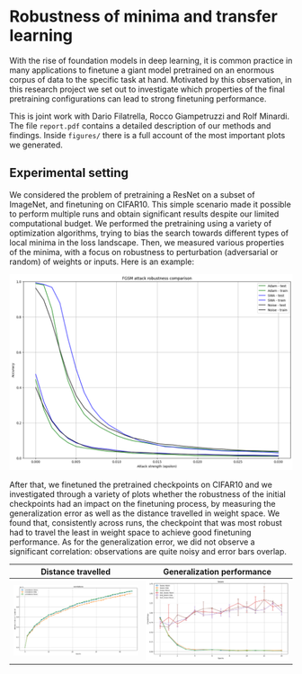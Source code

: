 # Robustness of minima and transfer learning

With the rise of foundation models in deep learning, it is common practice in many applications to finetune a giant model pretrained on an enormous corpus of data to the specific task at hand. Motivated by this observation, in this research project we set out to investigate which properties of the final pretraining configurations can lead to strong finetuning performance.

This is joint work with Dario Filatrella, Rocco Giampetruzzi and Rolf Minardi. The file `report.pdf` contains a detailed description of our methods and findings. Inside `figures/` there is a full account of the most important plots we generated.

## Experimental setting

We considered the problem of pretraining a ResNet on a subset of ImageNet, and finetuning on CIFAR10. This simple scenario made it possible to perform multiple runs and obtain significant results despite our limited computational budget.
We performed the pretraining using a variety of optimization algorithms, trying to bias the search towards different types of local minima in the loss landscape. Then, we measured various properties of the minima, with a focus on robustness to perturbation (adversarial or random) of weights or inputs. Here is an example:

![](https://github.com/MattiaSC01/Robustness-of-Minima-and-Finetuning/blob/main/figures/FSGM_comparison.png)


After that, we finetuned the pretrained checkpoints on CIFAR10 and we investigated through a variety of plots whether the robustness of the initial checkpoints had an impact on the finetuning process, by measuring the generalization error as well as the distance travelled in weight space. We found that, consistently across runs, the checkpoint that was most robust had to travel the least in weight space to achieve good finetuning performance. As for the generalization error, we did not observe a significant correlation: observations are quite noisy and error bars overlap.

Distance travelled             |  Generalization performance
:-------------------------:|:-------------------------:
![](https://github.com/MattiaSC01/Robustness-of-Minima-and-Finetuning/blob/main/figures/distance_travelled.png)  |  ![](https://github.com/MattiaSC01/Robustness-of-Minima-and-Finetuning/blob/main/figures/finetuning_losses.png)
